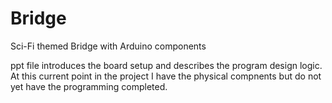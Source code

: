 # Bridge
Sci-Fi themed Bridge with Arduino components

ppt file introduces the board setup and describes the program design logic. At this current point in the project I have the physical compnents but do not yet have the programming completed.
